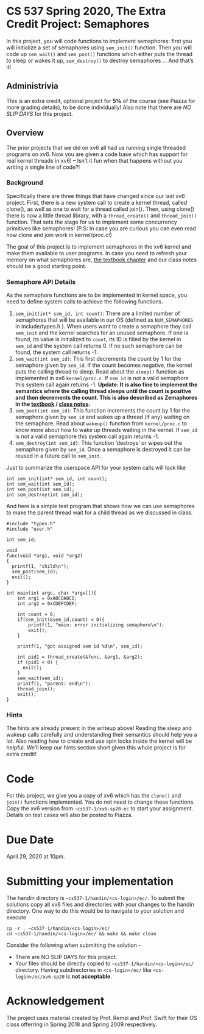 CS 537 Spring 2020, The Extra Credit Project: Semaphores
========================================================

In this project, you will code functions to implement semaphores: first you will initialize a set of semaphores using `sem_init()` function. Then you will code up `sem_wait()` and `sem_post()` functions which either puts the thread to sleep or wakes it up, `sem_destroy()` to destroy semaphores … And that’s it!

Administrivia
-------------

This is an extra credit, optional project for **5%** of the course (see Piazza for more grading details), to be done individually! Also note that there are *NO SLIP DAYS* for this project.

Overview
--------

The prior projects that we did on xv6 all had us running single threaded programs on xv6. Now you are given a code base which has support for real kernel threads in xv6! – Isn’t it fun when that happens without you writing a single line of code?!

### Background

Specifically there are three things that have changed since our last xv6 project. First, there is a new system call to create a kernel thread, called clone(), as well as one to wait for a thread called join(). Then, using clone() there is now a little thread library, with a `thread_create()` and `thread_join()` function. That sets the stage for us to implement some concurrency primitives like semaphores! (P.S: In case you are curious you can even read how clone and join work in kernel/proc.c!)

The goal of this project is to implement semaphores in the xv6 kernel and make them available to user programs. In case you need to refresh your memory on what semaphores are, [the textbook chapter](http://pages.cs.wisc.edu/~remzi/OSTEP/threads-sema.pdf) and our class notes should be a good starting point.

### Semaphore API Details

As the semaphore functions are to be implemented in kernel space, you need to define system calls to achieve the following functions.

1.  `sem_init(int* sem_id, int count)`: There are a limited number of semaphores that will be available in our OS (defined as `NUM_SEMAPHORES` in include/types.h ). When users want to create a semaphore they call `sem_init` and the kernel searches for an unused semaphore. If one is found, its value is initialized to `count`, its ID is filled by the kernel in `sem_id` and the system call returns 0. If no such semaphore can be found, the system call returns -1.
2.  `sem_wait(int sem_id)`: This first decrements the count by 1 for the semaphore given by `sem_id`. If the count becomes negative, the kernel puts the calling thread to sleep. Read about the `sleep()` function as implemented in xv6 `kernel/proc.c`. If `sem_id` is not a valid semaphore this system call again returns -1. **Update: It is also fine to implement the semantics where the calling thread sleeps until the count is positive and then decrements the count. This is also described as Zemaphores in the [textbook](http://pages.cs.wisc.edu/~remzi/OSTEP/threads-sema.pdf) / [class notes](http://pages.cs.wisc.edu/~shivaram/cs537-sp20-notes/semaphore/cs537-semaphore-notes.pdf).**
3.  `sem_post(int sem_id)`: This function increments the count by 1 for the semaphore given by `sem_id` and wakes up a thread (if any) waiting on the semaphore. Read about `wakeup()` function from `kernel/proc.c` to know more about how to wake up threads waiting in the kernel. If `sem_id` is not a valid semaphore this system call again returns -1.
4.  `sem_destroy(int sem_id)`: This function ‘destroys’ or wipes out the semaphore given by `sem_id`. Once a semaphore is destroyed it can be reused in a future call to `sem_init`.

Just to summarize the userspace API for your system calls will look like

    int sem_init(int* sem_id, int count);
    int sem_wait(int sem_id);
    int sem_post(int sem_id);
    int sem_destroy(int sem_id);

And here is a simple test program that shows how we can use semaphores to make the parent thread wait for a child thread as we discussed in class.

    #include "types.h"
    #include "user.h"

    int sem_id;

    void
    func(void *arg1, void *arg2)
    {
      printf(1, "child\n");
      sem_post(sem_id);
      exit();
    }

    int main(int argc, char *argv[]){
        int arg1 = 0xABCDABCD;
        int arg2 = 0xCDEFCDEF;

        int count = 0;
        if(sem_init(&sem_id,count) < 0){
            printf(1, "main: error initializing semaphore\n");
            exit();
        }

        printf(1, "got assigned sem id %d\n", sem_id);

        int pid1 = thread_create(&func, &arg1, &arg2);
        if (pid1 < 0) {
          exit();
        }
        sem_wait(sem_id);
        printf(1, "parent: end\n");
        thread_join();
        exit();
    }

### Hints

The hints are already present in the writeup above! Reading the sleep and wakeup calls carefully and understanding their semantics should help you a lot. Also reading how to create and use spin locks inside the kernel will be helpful. We’ll keep our hints section short given this whole project is for extra credit!

Code
====

For this project, we give you a copy of xv6 which has the `clone()` and `join()` functions implemented. You do not need to change these functions. Copy the xv6 version from `~cs537-1/xv6-sp20-ec` to start your assignment. Details on test cases will also be posted to Piazza.

Due Date
========

April 29, 2020 at 10pm.

Submitting your implementation
==============================

The handin directory is `~cs537-1/handin/<cs-login>/ec/`. To submit the solutions copy all xv6 files and directories with your changes to the handin directory. One way to do this would be to navigate to your solution and execute

    cp -r . ~cs537-1/handin/<cs-login>/ec/
    cd ~cs537-1/handin/<cs-login>/ec/ && make && make clean

Consider the following when submitting the solution -

-   There are NO SLIP DAYS for this project.
-   Your files should be directly copied to `~cs537-1/handin/<cs-login>/ec/` directory. Having subdirectories in `<cs-login>/ec/` like `<cs-login>/ec/xv6-sp20` is **not acceptable**.

Acknowledgement
===============

The project uses material created by Prof. Remzi and Prof. Swift for their OS class offerring in Spring 2018 and Spring 2009 respectively.
